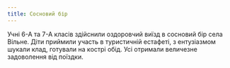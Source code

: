 ```yaml
---
title: Сосновий бір
---
```


Учні 6-А та 7-А класів здійснили оздоровчий виїзд в сосновий бір села Вільне. Діти приймили участь в туристичній естафеті, з ентузіазмом шукали клад, готували на кострі обід. Усі отримали величезне задоволення від поїздки.

<slideshow id="_/72157649046539701" />
